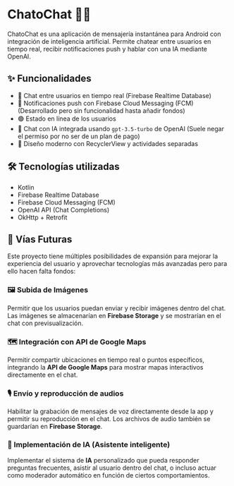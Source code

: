 # ChatoChat 🤖💬

ChatoChat es una aplicación de mensajería instantánea para Android con integración de inteligencia artificial. Permite chatear entre usuarios en tiempo real, recibir notificaciones push y hablar con una IA mediante OpenAI.

## ✨ Funcionalidades

- 📱 Chat entre usuarios en tiempo real (Firebase Realtime Database)
- 🔔 Notificaciones push con Firebase Cloud Messaging (FCM) (Desarrollado pero sin funcionalidad hasta añadir fondos)
- 🟢 Estado en línea de los usuarios
- 🤖 Chat con IA integrada usando `gpt-3.5-turbo` de OpenAI (Suele negar el permiso por no ser de un plan de pago)
- 💬 Diseño moderno con RecyclerView y actividades separadas

## 🛠️ Tecnologías utilizadas

- Kotlin
- Firebase Realtime Database
- Firebase Cloud Messaging (FCM)
- OpenAI API (Chat Completions)
- OkHttp + Retrofit

## 🚀 Vías Futuras

Este proyecto tiene múltiples posibilidades de expansión para mejorar la experiencia del usuario y aprovechar tecnologías más avanzadas pero para ello hacen falta fondos:

### 🖼 Subida de Imágenes
Permitir que los usuarios puedan enviar y recibir imágenes dentro del chat. Las imágenes se almacenarían en **Firebase Storage** y se mostrarían en el chat con previsualización.

### 🗺️ Integración con API de Google Maps
Permitir compartir ubicaciones en tiempo real o puntos específicos, integrando la **API de Google Maps** para mostrar mapas interactivos directamente en el chat.

### 🎙 Envío y reproducción de audios
Habilitar la grabación de mensajes de voz directamente desde la app y permitir su reproducción en el chat. Los archivos de audio también se guardarían en **Firebase Storage**.

### 🤖 Implementación de IA (Asistente inteligente)
Implementar el sistema de **IA** personalizado que pueda responder preguntas frecuentes, asistir al usuario dentro del chat, o incluso actuar como moderador automático en función de ciertos comportamientos.
